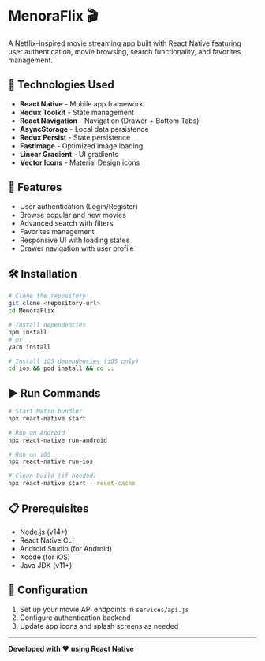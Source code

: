 # MenoraFlix 🎬

A Netflix-inspired movie streaming app built with React Native featuring user authentication, movie browsing, search functionality, and favorites management.

## 🚀 Technologies Used

- **React Native** - Mobile app framework
- **Redux Toolkit** - State management
- **React Navigation** - Navigation (Drawer + Bottom Tabs)
- **AsyncStorage** - Local data persistence
- **Redux Persist** - State persistence
- **FastImage** - Optimized image loading
- **Linear Gradient** - UI gradients
- **Vector Icons** - Material Design icons

## 📱 Features

- User authentication (Login/Register)
- Browse popular and new movies
- Advanced search with filters
- Favorites management
- Responsive UI with loading states
- Drawer navigation with user profile

## 🛠️ Installation

```bash
# Clone the repository
git clone <repository-url>
cd MenoraFlix

# Install dependencies
npm install
# or
yarn install

# Install iOS dependencies (iOS only)
cd ios && pod install && cd ..
```

## ▶️ Run Commands

```bash
# Start Metro bundler
npx react-native start

# Run on Android
npx react-native run-android

# Run on iOS
npx react-native run-ios

# Clean build (if needed)
npx react-native start --reset-cache
```

## 📋 Prerequisites

- Node.js (v14+)
- React Native CLI
- Android Studio (for Android)
- Xcode (for iOS)
- Java JDK (v11+)

## 🔧 Configuration

1. Set up your movie API endpoints in `services/api.js`
2. Configure authentication backend
3. Update app icons and splash screens as needed

---

**Developed with ❤️ using React Native**
